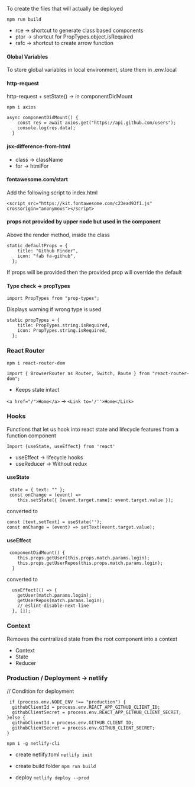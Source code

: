 To create the files that will actually be deployed

`npm run build`

- rce -> shortcut to generate class based components
- ptor -> shortcut for PropTypes.object.isRequired
- rafc -> shortcut to create arrow function

#### Global Variables

To store global variables in local environment, store them in .env.local

#### http-request

http-request + setState() -> in componentDidMount

`npm i axios`

```
async componentDidMount() {
    const res = await axios.get("https://api.github.com/users");
    console.log(res.data);
  }
```

#### jsx-difference-from-html

- class -> className
- for -> htmlFor

#### fontawesome.com/start

Add the following script to index.html

`<script src="https://kit.fontawesome.com/c23ead93f1.js" crossorigin="anonymous"></script>`

#### props not provided by upper node but used in the component

Above the render method, inside the class

```
static defaultProps = {
    title: "Github Finder",
    icon: "fab fa-github",
  };
```

If props will be provided then the provided prop will override the default

#### Type check -> propTypes

`import PropTypes from "prop-types";`

Displays warning if wrong type is used

```
static propTypes = {
    title: PropTypes.string.isRequired,
    icon: PropTypes.string.isRequired,
  };
```

### React Router

`npm i react-router-dom`

`import { BrowserRouter as Router, Switch, Route } from "react-router-dom";`

- Keeps state intact

`<a href="/">Home</a>` -> `<Link to='/''>Home</Link>`

### Hooks

Functions that let us hook into react state and lifecycle features from a function component

`Import {useState, useEffect} from 'react'`

- useEffect -> lifecycle hooks
- useReducer -> Without redux

#### useState

```
 state = { text: "" };
 const onChange = (event) =>
    this.setState({ [event.target.name]: event.target.value });

```

converted to

```
const [text,setText] = useState('');
const onChange = (event) => setText(event.target.value);
```

#### useEffect

```
 componentDidMount() {
    this.props.getUser(this.props.match.params.login);
    this.props.getUserRepos(this.props.match.params.login);
  }
```

converted to

```
  useEffect(() => {
    getUser(match.params.login);
    getUserRepos(match.params.login);
    // eslint-disable-next-line
  }, []);
```

### Context

Removes the centralized state from the root component into a context

- Context
- State
- Reducer

### Production / Deployment -> netlify

// Condition for deployment

```
 if (process.env.NODE_ENV !== "production") {
  githubClientId = process.env.REACT_APP_GITHUB_CLIENT_ID;
  githubClientSecret = process.env.REACT_APP_GITHUB_CLIENT_SECRET;
}else {
  githubClientId = process.env.GITHUB_CLIENT_ID;
  githubClientSecret = process.env.GITHUB_CLIENT_SECRET;
}
```

`npm i -g netlify-cli`

- create netlify.toml
  `netlify init`

- create build folder
  `npm run build`
- deploy
  `netlify deploy --prod`
